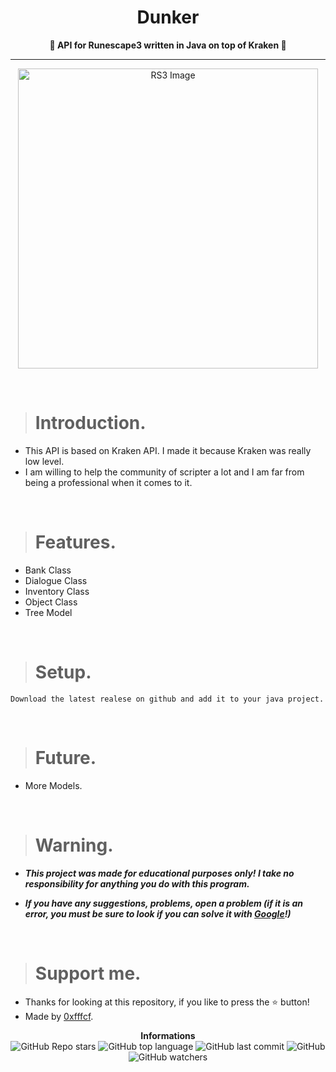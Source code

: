 <h1 align="center">Dunker</h1>

<p align='center'>
    <b>💖 API for Runescape3 written in Java on top of Kraken 💖</b>
</p>

----

<p align="center">
    <img src="https://www.runescape.com/img/microsite/social-share-fb.jpg" alt="RS3 Image" width="480px"/>
  </p>

<br/>

> # Introduction.

* This API is based on Kraken API. I made it because Kraken was really low level.
* I am willing to help the community of scripter a lot and I am far from being a professional when it comes to it.

<br/>

> # Features.

* Bank Class
* Dialogue Class
* Inventory Class
* Object Class
* Tree Model

<br/>

> # Setup.

```
Download the latest realese on github and add it to your java project.
```

<br/>

> # Future.

* More Models.

<br/>

> # Warning.

* ***This project was made for educational purposes only! I take no responsibility for anything you do with this program.***

* ***If you have any suggestions, problems, open a problem (if it is an error, you must be sure to look if you can solve it with [Google](https://giybf.com)!)***
  
  <br/>

> # Support me.

* Thanks for looking at this repository, if you like to press the ⭐ button!
* Made by [0xfffcf](https://github.com/0xfffcf).

<p align="center">
    <b>Informations</b><br>
    <img alt="GitHub Repo stars" src="https://img.shields.io/github/stars/0xfffcf/RuneScape3-API?color=ff69b4">
    <img alt="GitHub top language" src="https://img.shields.io/github/languages/top/0xfffcf/RuneScape3-API?color=ff69b4">
    <img alt="GitHub last commit" src="https://img.shields.io/github/last-commit/0xfffcf/RuneScape3-API?color=ff69b4">
    <img alt="GitHub" src="https://img.shields.io/github/license/0xfffcf/RuneScape3-API?color=ff69b4">
    <img alt="GitHub watchers" src="https://img.shields.io/github/watchers/0xfffcf/RuneScape3-API?color=ff69b4">
</p>
